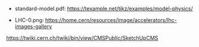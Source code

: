 * standard-model.pdf: https://texample.net/tikz/examples/model-physics/


* LHC-0.png: https://home.cern/resources/image/accelerators/lhc-images-gallery

https://twiki.cern.ch/twiki/bin/view/CMSPublic/SketchUpCMS
